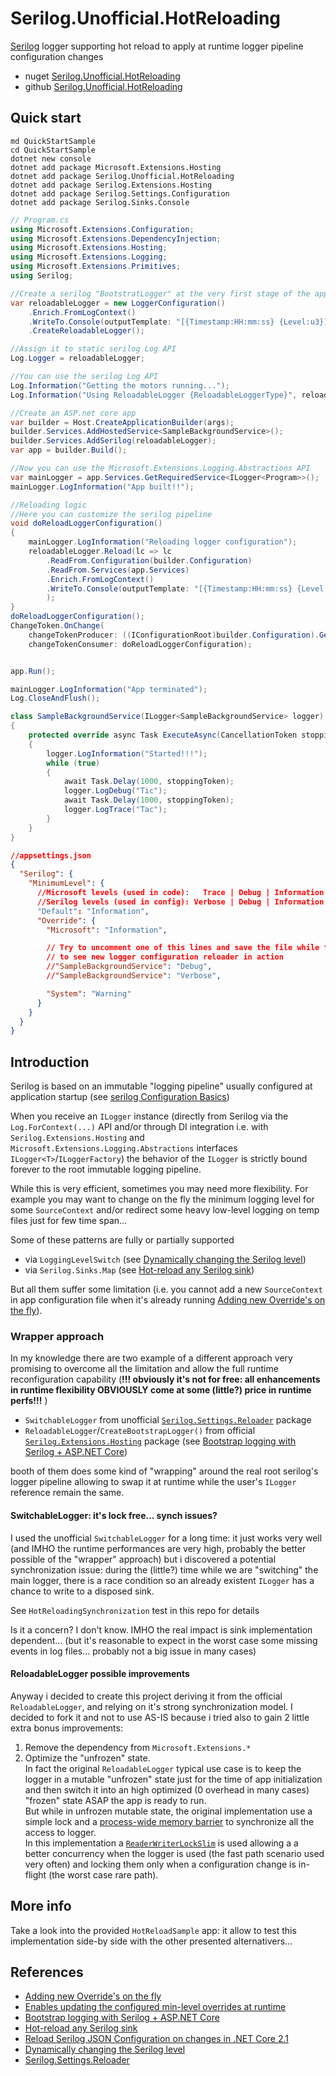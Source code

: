 # Serilog.Unofficial.HotReloading 

[Serilog](https://serilog.net/) logger supporting hot reload to apply at runtime logger pipeline configuration changes

 - nuget [Serilog.Unofficial.HotReloading](https://www.nuget.org/packages/Serilog.Unofficial.HotReloading)
 - github [Serilog.Unofficial.HotReloading](https://github.com/butrockets/serilog-unofficial-hotreloading)

## Quick start

```
md QuickStartSample
cd QuickStartSample
dotnet new console
dotnet add package Microsoft.Extensions.Hosting
dotnet add package Serilog.Unofficial.HotReloading
dotnet add package Serilog.Extensions.Hosting
dotnet add package Serilog.Settings.Configuration
dotnet add package Serilog.Sinks.Console
```

````cs filename="Program.cs"
// Program.cs
using Microsoft.Extensions.Configuration;
using Microsoft.Extensions.DependencyInjection;
using Microsoft.Extensions.Hosting;
using Microsoft.Extensions.Logging;
using Microsoft.Extensions.Primitives;
using Serilog;

//Create a serilog "BootstratLogger" at the very first stage of the application startup
var reloadableLogger = new LoggerConfiguration()
    .Enrich.FromLogContext()
    .WriteTo.Console(outputTemplate: "[{Timestamp:HH:mm:ss} {Level:u3}] BootstrapLogger->{Message:lj}{NewLine}{Exception}")
    .CreateReloadableLogger();

//Assign it to static serilog Log API
Log.Logger = reloadableLogger;

//You can use the serilog Log API
Log.Information("Getting the motors running...");
Log.Information("Using ReloadableLogger {ReloadableLoggerType}", reloadableLogger.GetType().FullName);

//Create an ASP.net core app
var builder = Host.CreateApplicationBuilder(args);
builder.Services.AddHostedService<SampleBackgroundService>();
builder.Services.AddSerilog(reloadableLogger);
var app = builder.Build();

//Now you can use the Microsoft.Extensions.Logging.Abstractions API
var mainLogger = app.Services.GetRequiredService<ILogger<Program>>();
mainLogger.LogInformation("App built!!");

//Reloading logic
//Here you can customize the serilog pipeline
void doReloadLoggerConfiguration()
{
    mainLogger.LogInformation("Reloading logger configuration");
    reloadableLogger.Reload(lc => lc
        .ReadFrom.Configuration(builder.Configuration)
        .ReadFrom.Services(app.Services)
        .Enrich.FromLogContext()
        .WriteTo.Console(outputTemplate: "[{Timestamp:HH:mm:ss} {Level:u3}] {SourceContext}->{Message:lj}{NewLine}{Exception}")
        );
}
doReloadLoggerConfiguration();
ChangeToken.OnChange(
    changeTokenProducer: ((IConfigurationRoot)builder.Configuration).GetReloadToken,
    changeTokenConsumer: doReloadLoggerConfiguration);


app.Run();

mainLogger.LogInformation("App terminated");
Log.CloseAndFlush();

class SampleBackgroundService(ILogger<SampleBackgroundService> logger) : BackgroundService
{
    protected override async Task ExecuteAsync(CancellationToken stoppingToken)
    {
        logger.LogInformation("Started!!!");
        while (true)
        {
            await Task.Delay(1000, stoppingToken);
            logger.LogDebug("Tic");
            await Task.Delay(1000, stoppingToken);
            logger.LogTrace("Tac");
        }
    }
}
````

````json filename="appsettings.json"
//appsettings.json
{
  "Serilog": {
    "MinimumLevel": {
      //Microsoft levels (used in code):   Trace | Debug | Information | Warning | Error | Critical | None
      //Serilog levels (used in config): Verbose | Debug | Information | Warning | Error | Fatal
      "Default": "Information",
      "Override": {
        "Microsoft": "Information",

        // Try to uncomment one of this lines and save the file while the program is running
        // to see new logger configuration reloader in action
        //"SampleBackgroundService": "Debug",
        //"SampleBackgroundService": "Verbose",

        "System": "Warning"
      }
    }
  }
}
````

## Introduction

Serilog is based on an immutable "logging pipeline" usually configured at application startup (see [serilog Configuration Basics](https://github.com/serilog/serilog/wiki/configuration-basics))

When you receive an `ILogger` instance (directly from Serilog via the `Log.ForContext(...)` API and/or through DI integration i.e. with `Serilog.Extensions.Hosting` and `Microsoft.Extensions.Logging.Abstractions` interfaces `ILogger<T>`/`ILoggerFactory`) the behavior of the `ILogger` is strictly bound forever to the root immutable logging pipeline.

While this is very efficient, sometimes you may need more flexibility. For example you may want to change on the fly the minimum logging level for some `SourceContext` and/or redirect some heavy low-level logging on temp files just for few time span...

Some of these patterns are fully or partially supported
 - via `LoggingLevelSwitch` (see [Dynamically changing the Serilog level](https://nblumhardt.com/2014/10/dynamically-changing-the-serilog-level/))
 - via `Serilog.Sinks.Map` (see [Hot-reload any Serilog sink](https://nblumhardt.com/2023/02/dynamically-reload-any-serilog-sink/))

But all them suffer some limitation (i.e. you cannot add a new `SourceContext` in app configuration file when it's already running [Adding new Override's on the fly](https://github.com/serilog/serilog-settings-configuration/issues/284#issuecomment-1289664499)).

### Wrapper approach

In my knowledge there are two example of a different approach very promising to overcome all the limitation and allow the full runtime reconfiguration capability (**!!! obviously it's not for free: all enhancements in runtime flexibility OBVIOUSLY come at some (little?) price in runtime perfs!!!** )

 - `SwitchableLogger` from unofficial [`Serilog.Settings.Reloader`](https://github.com/tagcode/serilog-settings-reloader) package 
 - `ReloadableLogger`/`CreateBootstrapLogger()` from official [`Serilog.Extensions.Hosting`](https://github.com/serilog/serilog-extensions-hosting) package (see [Bootstrap logging with Serilog + ASP.NET Core](https://nblumhardt.com/2020/10/bootstrap-logger/))

booth of them does some kind of "wrapping" around the real root serilog's logger pipeline allowing to swap it at runtime while the user's `ILogger` reference remain the same.

#### SwitchableLogger: it's lock free... synch issues?

I used the unofficial `SwitchableLogger` for a long time: it just works very well (and IMHO the runtime performances are very high, probably the better possible of the "wrapper" approach) but i discovered a potential synchronization issue: during the (little?) time while we are "switching" the main logger, there is a race condition so an already existent `ILogger` has a chance to write to a disposed sink.

See `HotReloadingSynchronization` test in this repo for details

Is it a concern? I don't know. IMHO the real impact is sink implementation dependent... (but it's reasonable to expect in the worst case some missing events in log files... probably not a big issue in many cases)

#### ReloadableLogger possible improvements

Anyway i decided to create this project deriving it from the official `ReloadableLogger`, and relying on it's strong synchronization model.
I decided to fork it and not to use AS-IS because i tried also to gain 2 little extra bonus improvements:
 
 1. Remove the dependency from `Microsoft.Extensions.*` 
 2. Optimize the "unfrozen" state.  
    In fact the original `ReloadableLogger` typical use case is to keep the logger in a mutable "unfrozen" state just for the time of app initialization and then switch it into an high optimized (0 overhead in many cases) "frozen" state ASAP the app is ready to run.  
    But while in unfrozen mutable state, the original implementation use a simple lock and a [process-wide memory barrier](https://learn.microsoft.com/en-us/dotnet/api/system.threading.interlocked.memorybarrierprocesswide?view=net-8.0) to synchronize all the access to logger.  
    In this implementation a [`ReaderWriterLockSlim`](https://learn.microsoft.com/en-us/dotnet/api/system.threading.readerwriterlockslim?view=net-8.0) is used allowing a a better concurrency when the logger is used (the fast path scenario used very often) and locking them only when a configuration change is in-flight (the worst case rare path).

## More info

Take a look into the provided `HotReloadSample` app: it allow to test this implementation side-by side with the other presented alternativers...

## References

 - [Adding new Override's on the fly](https://github.com/serilog/serilog-settings-configuration/issues/284)
 - [Enables updating the configured min-level overrides at runtime](https://github.com/serilog/serilog/pull/1764)
 - [Bootstrap logging with Serilog + ASP.NET Core](https://nblumhardt.com/2020/10/bootstrap-logger/)
 - [Hot-reload any Serilog sink](https://nblumhardt.com/2023/02/dynamically-reload-any-serilog-sink/)
 - [Reload Serilog JSON Configuration on changes in .NET Core 2.1](https://stackoverflow.com/questions/53449596/reload-serilog-json-configuration-on-changes-in-net-core-2-1)
 - [Dynamically changing the Serilog level](https://nblumhardt.com/2014/10/dynamically-changing-the-serilog-level/)
 - [Serilog.Settings.Reloader](https://github.com/tagcode/serilog-settings-reloader)
 

